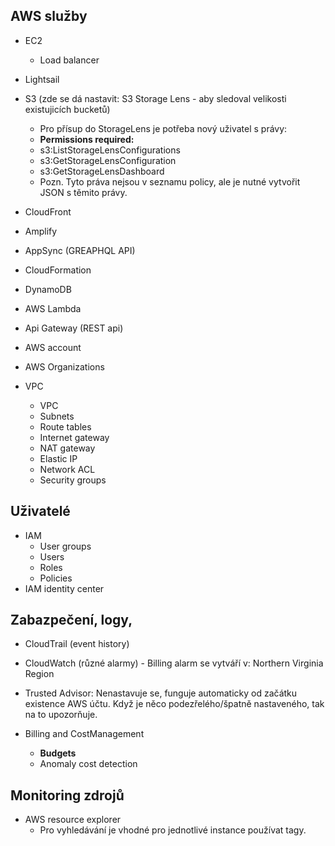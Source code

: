 ## AWS služby
- EC2
  - Load balancer
- Lightsail
- S3  (zde se dá nastavit: S3 Storage Lens - aby sledoval velikosti existujicích bucketů)
  - Pro přísup do StorageLens je potřeba nový uživatel s právy:
  - **Permissions required:**
  - s3:ListStorageLensConfigurations
  - s3:GetStorageLensConfiguration
  - s3:GetStorageLensDashboard
  - Pozn. Tyto práva nejsou v seznamu policy, ale je nutné vytvořit JSON s těmito právy.
- CloudFront
- Amplify
- AppSync  (GREAPHQL API)
- CloudFormation

- DynamoDB

- AWS Lambda
- Api Gateway  (REST api)

- AWS account
- AWS Organizations

- VPC
  - VPC
  - Subnets
  - Route tables
  - Internet gateway
  - NAT gateway
  - Elastic IP
  - Network ACL
  - Security groups
  

## Uživatelé
- IAM
  - User groups
  - Users
  - Roles
  - Policies
- IAM identity center

## Zabazpečení, logy, 
- CloudTrail (event history)
- CloudWatch (různé alarmy) - Billing alarm se vytváří v: Northern Virginia Region
- Trusted Advisor: Nenastavuje se, funguje automaticky od začátku existence AWS účtu. Když je něco podezřelého/špatně nastaveného, tak na to upozorňuje.

- Billing and CostManagement 
  - **Budgets**
  - Anomaly cost detection
 
## Monitoring zdrojů
- AWS resource explorer
  - Pro vyhledávání je vhodné pro jednotlivé instance používat tagy.
